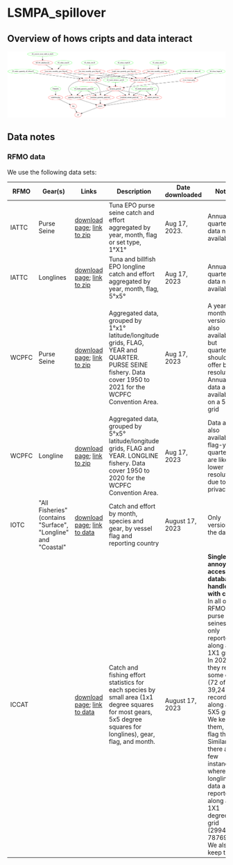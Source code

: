 # LSMPA_spillover

## Overview of hows cripts and data interact

![](workflow.png)

## Data notes

### RFMO data

We use the following data sets:

| RFMO  | Gear(s)                                                       | Links                                                                                                                                                                                      | Description                                                                                                                                                      | Date downloaded | Notes                                                                                                                                                                                                                                                                                                                                                                 |
|------------|------------|------------|------------|------------|------------|
| IATTC | Purse Seine                                                   | [download page](https://www.iattc.org/en-US/Data/Public-domain); [link to zip](https://www.iattc.org/getmedia/215185c7-9892-4843-8cf0-130eafc028ab/PublicPSTuna.zip)                       | Tuna EPO purse seine catch and effort aggregated by year, month, flag or set type, 1°X1°                                                                         | Aug 17, 2023.   | Annual or quarterly data not available                                                                                                                                                                                                                                                                                                                                |
| IATTC | Longlines                                                     | [download page](https://www.iattc.org/en-US/Data/Public-domain); [link to zip](https://www.iattc.org/getmedia/b8f0bdbb-595d-4c16-9965-cbedcf122aaa/PublicLLTunaBillfish.zip)               | Tuna and billfish EPO longline catch and effort aggregated by year, month, flag, 5°x5°                                                                           | Aug 17, 2023    | Annual or quarterly data not available                                                                                                                                                                                                                                                                                                                                |
| WCPFC | Purse Seine                                                   | [download page](https://www.wcpfc.int/wcpfc-public-domain-aggregated-catcheffort-data-download-page); [link to zip](https://www.wcpfc.int/file/921899/download?token=O6odENIq)             | Aggregated data, grouped by 1°x1° latitude/longitude grids, FLAG, YEAR and QUARTER. PURSE SEINE fishery. Data cover 1950 to 2021 for the WCPFC Convention Area.  | Aug 17, 2023    | A year-month version is also available but quarterly should offer better resolution. Annual data are available on a 5X5° grid                                                                                                                                                                                                                                         |
| WCPFC | Longline                                                      | [download page](https://www.wcpfc.int/wcpfc-public-domain-aggregated-catcheffort-data-download-page); [link to zip](https://www.wcpfc.int/file/921893/download?token=wXJEz4Ml)             | Aggregated data, grouped by 5°x5° latitude/longitude grids, FLAG and YEAR. LONGLINE fishery. Data cover 1950 to 2020 for the WCPFC Convention Area.              | Aug 17, 2023    | Data are also available flag-year-quarter but are likely lower resolution due to privacy                                                                                                                                                                                                                                                                              |
| IOTC  | "All Fisheries" (contains "Surface", "Longline" and "Coastal" | [download page](Catch%20and%20effort%20by%20month,%20species%20and%20gear,%20by%20vessel%20flag%20and%20reporting%20country); [link to data](https://iotc.org/data/datasets/latest/CE/All) | Catch and effort by month, species and gear, by vessel flag and reporting country                                                                                | August 17, 2023 | Only version of the data                                                                                                                                                                                                                                                                                                                                              |
| ICCAT |                                                               | [download page](https://www.iccat.int/en/accesingdb.html); [link to data](https://www.iccat.int/Data/t2ce_20230131.7z)                                                                     | Catch and fishing effort statistics for each species by small area (1x1 degree squares for most gears, 5x5 degree squares for longlines), gear, flag, and month. | August 17, 2023 | **Single annoying access database... handle with care!** In all other RFMOs, purse seines are only reported along a 1X1 grid. In 2020, they report some data (72 of 39,247 records) along a 5X5 grid. We keep them, but flag this. Similarly, there are a few instances where longline data are reported along a 1X1 degree grid (29948 of 78769). We also keep them. |
